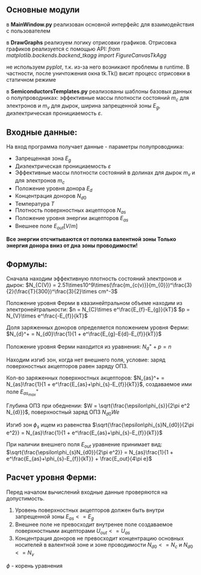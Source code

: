 ## Основные модули
 в **MainWindow.py** реализован основной интерфейс для взаимодействия с пользователем

в **DrawGraphs** реализуем логику отрисовки графиков.
Отрисовка графиков реализуется с помощью API:
*from matplotlib.backends.backend_tkagg import FigureCanvasTkAgg*

не используем *pyplot*, т.к. из-за него возникают проблемы в runtime.
В частности, после уничтожения окна tk.Tk() висит процесс отрисовки в статичном режиме

в **SemiconductorsTemplates.py** реализованы шаблоны базовых данных о полупроводниках:
эффективные массы плотности состояний $m_{c}$ для электронов и $m_{v}$ для дырок,
ширина запрещенной зоны $E_{g}$, диэлектрическая пронициаемость $ε$.

## Входные данные:
На вход программа получает данные - параметры полупроводника: 
- Запрещенная зона $E_{g}$
- Диэлектрическая пронициаемость $ε$
- Эффективные массы плотности состояний в долинах для дырок $m_{v}$
и для электронов $m_{c}$
- Положение уровня донора $E_{d}$
- Концентрация доноров $N_{d0}$
- Температура $T$
- Плотность поверхностных акцепторов $N_{as}$
- Положение уровня энергии акцепторов $E_{as}$
- Внешнее поле $E_{out} [V/m]$

**Все энергии отсчитываются от потолка валентной зоны
Только энергия донора вниз от дна зоны проводимости!**

## Формулы:

Сначала находим эффективную плотность состояний электронов и дырок:
$N_{C(V)} = 2.51\times10^9\times(\frac{m_{c(v)}}{m_{0}})^\frac{3}{2}(\frac{T}{300})^\frac{3}{2}\times cm^-3$

Положение уровня Ферми в квазинейтральном объеме находим из электронейтральности:
$n = N_{C}\times e^\frac{E_{f}-E_{g}}{kT}$   $p = N_{V}\times e^\frac{-E_{f}}{kT}$

Доля заряженных доноров определяется положением уровня Ферми:
$N_{d}^+ = N_{d0}\frac{1}{1 + e^\frac{E_{g}-E{d}-E_{f}}{kT}}$

Положение уровня Ферми находится из уравнения: $N_{d}^+ + p = n$

Находим изгиб зон, когда нет внешнего поля, условие: заряд поверхностных акцепторов равен заряду ОПЗ.

Кол-во заряженных поверхностных акцепторов:
$N_{as}^+ = N_{as}\frac{1}{1 + e^\frac{E_{as}+\phi_{s}-E_{f}}{kT}}$, создаваемое ими поле $E_{as_{max}}^+$

Глубина ОПЗ при обеднении:
$W = \sqrt{\frac{\epsilon\phi_{s}}{2\pi e^2 N_{d}}}$, поверхностный заряд ОПЗ $N_{d0}We$

Изгиб зон $\phi_{s}$ ищем из равенства $\sqrt{\frac{\epsilon\phi_{s}N_{d0}}{2\pi e^2}} = N_{as}\frac{1}{1 + e^\frac{E_{as}+\phi_{s}-E_{f}}{kT}}$

При наличии внешнего поля $E_{out}$ уравнение принимает вид:
$\sqrt{\frac{\epsilon\phi_{s}N_{d0}}{2\pi e^2}} = N_{as}\frac{1}{1 + e^\frac{E_{as}+\phi_{s}-E_{f}}{kT}} + \frac{E_out}{4\pi e}$

## Расчет уровня Ферми:

Перед началом вычислений входные данные проверяются на допустимость.
1. Уровень поверхностных акцепторов должен быть внутри запрещенной зоны $E_{as} <= E_{g}$
2. Внешнее поле не превосходит внутренее поле создаваемое поверхностными акцепторами $U_{out} <= U_{as}$
3. Концентрация доноров не превосходит концентрацию основных носителей в валентной зоне и зоне проводимости $N_{d0} <= N_{c}$ и $N_{d0} <= N_{v}$

$\phi$ - корень уравнения
